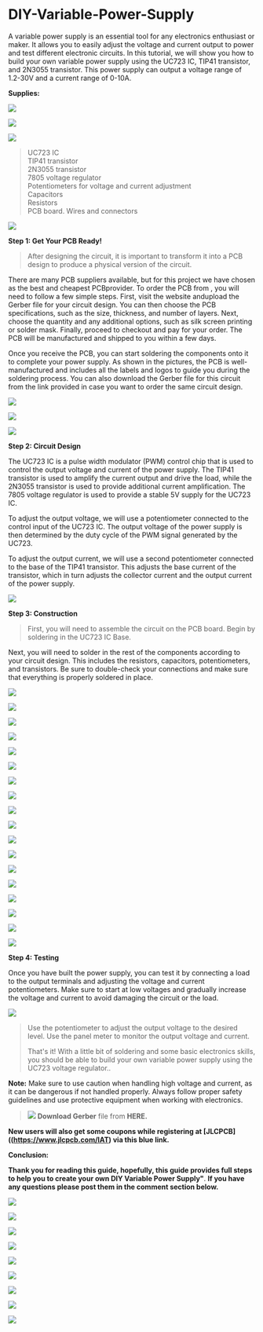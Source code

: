 # DIY-Variable-Power-Supply
A variable power supply is an essential tool for any electronics
enthusiast or maker. It allows you to easily adjust the voltage and
current output to power and test different electronic circuits. In this
tutorial, we will show you how to build your own variable power supply
using the UC723 IC, TIP41 transistor, and 2N3055 transistor. This power
supply can output a voltage range of 1.2-30V and a current range of
0-10A.

**Supplies:**

![](vertopal_c4f090e5b0b04dba8f557977d83b2c0f/media/image3.png)

![](vertopal_c4f090e5b0b04dba8f557977d83b2c0f/media/image4.png)

![](vertopal_c4f090e5b0b04dba8f557977d83b2c0f/media/image5.png)

> UC723 IC\
> TIP41 transistor\
> 2N3055 transistor\
> 7805 voltage regulator\
> Potentiometers for voltage and current adjustment\
> Capacitors\
> Resistors\
> PCB board.
> Wires and connectors


![](vertopal_c4f090e5b0b04dba8f557977d83b2c0f/media/image6.png)

**Step 1: Get Your PCB Ready!**

> After designing the circuit, it is important to transform it into a
> PCB design to produce a physical version of the circuit.

There are many PCB suppliers available, but for this project we have
chosen as the best and cheapest PCBprovider. To order the PCB from , you
will need to follow a few simple steps. First, visit the website
andupload the Gerber file for your circuit design. You can then choose
the PCB specifications, such as the size, thickness, and number of
layers. Next, choose the quantity and any additional options, such as
silk screen printing or solder mask. Finally, proceed to checkout and
pay for your order. The PCB will be manufactured and shipped to you
within a few days.

Once you receive the PCB, you can start soldering the components onto it
to complete your power supply. As shown in the pictures, the PCB is
well-manufactured and includes all the labels and logos to guide you
during the soldering process. You can also download the Gerber file for
this circuit from the link provided in case you want to order the same
circuit design.


![](vertopal_c4f090e5b0b04dba8f557977d83b2c0f/media/image7.png)

![](vertopal_c4f090e5b0b04dba8f557977d83b2c0f/media/image8.png)


![](vertopal_c4f090e5b0b04dba8f557977d83b2c0f/media/image9.png)

**Step 2: Circuit Design**

The UC723 IC is a pulse width modulator (PWM) control chip that is used
to control the output voltage and current of the power supply. The TIP41
transistor is used to amplify the current output and drive the load,
while the 2N3055 transistor is used to provide additional current
amplification. The 7805 voltage regulator is used to provide a stable 5V
supply for the UC723 IC.

To adjust the output voltage, we will use a potentiometer connected to
the control input of the UC723 IC. The output voltage of the power
supply is then determined by the duty cycle of the PWM signal generated
by the UC723.

To adjust the output current, we will use a second potentiometer
connected to the base of the TIP41 transistor. This adjusts the base
current of the transistor, which in turn adjusts the collector current
and the output current of the power supply.


![](vertopal_c4f090e5b0b04dba8f557977d83b2c0f/media/image10.png)

**Step 3: Construction**

> First, you will need to assemble the circuit on the PCB board. Begin
> by soldering in the UC723 IC Base.

Next, you will need to solder in the rest of the components according to
your circuit design. This includes the resistors, capacitors,
potentiometers, and transistors. Be sure to double-check your
connections and make sure that everything is properly soldered in place.

![](vertopal_c4f090e5b0b04dba8f557977d83b2c0f/media/image11.png)

![](vertopal_c4f090e5b0b04dba8f557977d83b2c0f/media/image12.png)

![](vertopal_c4f090e5b0b04dba8f557977d83b2c0f/media/image13.png)

![](vertopal_c4f090e5b0b04dba8f557977d83b2c0f/media/image14.png)

![](vertopal_c4f090e5b0b04dba8f557977d83b2c0f/media/image15.png)

![](vertopal_c4f090e5b0b04dba8f557977d83b2c0f/media/image16.png)

![](vertopal_c4f090e5b0b04dba8f557977d83b2c0f/media/image17.png)

![](vertopal_c4f090e5b0b04dba8f557977d83b2c0f/media/image18.png)

![](vertopal_c4f090e5b0b04dba8f557977d83b2c0f/media/image19.png)

![](vertopal_c4f090e5b0b04dba8f557977d83b2c0f/media/image20.png)

![](vertopal_c4f090e5b0b04dba8f557977d83b2c0f/media/image21.png)

![](vertopal_c4f090e5b0b04dba8f557977d83b2c0f/media/image22.png)

![](vertopal_c4f090e5b0b04dba8f557977d83b2c0f/media/image23.png)

![](vertopal_c4f090e5b0b04dba8f557977d83b2c0f/media/image24.png)

![](vertopal_c4f090e5b0b04dba8f557977d83b2c0f/media/image25.png)

![](vertopal_c4f090e5b0b04dba8f557977d83b2c0f/media/image26.png)


![](vertopal_c4f090e5b0b04dba8f557977d83b2c0f/media/image10.png)

![](vertopal_c4f090e5b0b04dba8f557977d83b2c0f/media/image27.png)

**Step 4: Testing**

Once you have built the power supply, you can test it by connecting a
load to the output terminals and adjusting the voltage and current
potentiometers. Make sure to start at low voltages and gradually
increase the voltage and current to avoid damaging the circuit or the
load.


![](vertopal_c4f090e5b0b04dba8f557977d83b2c0f/media/image28.png)

> Use the potentiometer to adjust the output voltage to the desired
> level. Use the panel meter to monitor the output voltage and current.
>
> That\'s it! With a little bit of soldering and some basic electronics
> skills, you should be able to build your own variable power supply
> using the UC723 voltage regulator..

**Note:** Make sure to use caution when handling high voltage and
current, as it can be dangerous if not handled properly. Always follow
proper safety guidelines and use protective equipment when working with
electronics.

> ![](vertopal_c4f090e5b0b04dba8f557977d83b2c0f/media/image29.png)
**Download Gerber** file from **HERE.**

**New users will also get some coupons while registering at  [JLCPCB]((https://www.jlcpcb.com/IAT) via this blue
link.**

**Conclusion:**

**Thank you for reading this guide, hopefully, this guide provides full
steps to help you to create your own DIY Variable Power Supply\"**. **If you have any questions please post
them in the comment section below.**

![](vertopal_c4f090e5b0b04dba8f557977d83b2c0f/media/image30.png)

![](vertopal_c4f090e5b0b04dba8f557977d83b2c0f/media/image31.png)

![](vertopal_c4f090e5b0b04dba8f557977d83b2c0f/media/image32.png)

![](vertopal_c4f090e5b0b04dba8f557977d83b2c0f/media/image33.png)

![](vertopal_c4f090e5b0b04dba8f557977d83b2c0f/media/image34.png)

![](vertopal_c4f090e5b0b04dba8f557977d83b2c0f/media/image35.png)

![](vertopal_c4f090e5b0b04dba8f557977d83b2c0f/media/image36.png)

![](vertopal_c4f090e5b0b04dba8f557977d83b2c0f/media/image37.png)

![](vertopal_c4f090e5b0b04dba8f557977d83b2c0f/media/image38.png)
